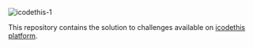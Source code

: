 ![icodethis-1](https://user-images.githubusercontent.com/77121931/224473026-b424e3de-7eda-47de-bc94-b2d9e4d7f91b.png)

This repository contains the solution to challenges available on [icodethis platform](https://www.icodethis.com/app).
